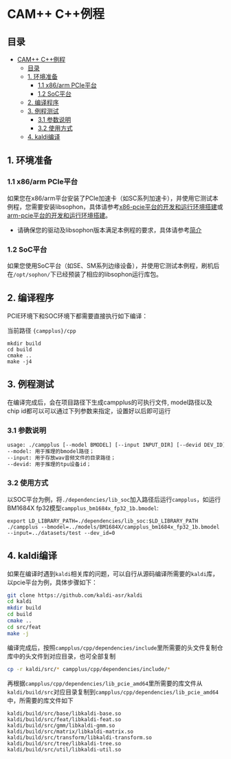 # CAM++ C++例程

## 目录
- [CAM++ C++例程](#CAM++-C++例程)
  - [目录](#目录)
  - [1. 环境准备](#1-环境准备)
    - [1.1 x86/arm PCIe平台](#11-x86arm-pcie平台)
    - [1.2 SoC平台](#12-soc平台)
  - [2. 编译程序](#2-编译程序)
  - [3. 例程测试](#3-例程测试)
    - [3.1 参数说明](#31-参数说明)
    - [3.2 使用方式](#32-使用方式)
  - [4. kaldi编译](#3-kaldi编译)

## 1. 环境准备
### 1.1 x86/arm PCIe平台
如果您在x86/arm平台安装了PCIe加速卡（如SC系列加速卡），并使用它测试本例程，您需要安装libsophon，具体请参考[x86-pcie平台的开发和运行环境搭建](../../../docs/Environment_Install_Guide.md#3-x86-pcie平台的开发和运行环境搭建)或[arm-pcie平台的开发和运行环境搭建](../../../docs/Environment_Install_Guide.md#5-arm-pcie平台的开发和运行环境搭建)。

- 请确保您的驱动及libsophon版本满足本例程的要求，具体请参考[简介](../README.md#1-简介)

### 1.2 SoC平台

如果您使用SoC平台（如SE、SM系列边缘设备），并使用它测试本例程，刷机后在`/opt/sophon/`下已经预装了相应的libsophon运行库包。

## 2. 编译程序

PCIE环境下和SOC环境下都需要直接执行如下编译：

当前路径 `{campplus}/cpp`

```shell
mkdir build
cd build
cmake ..
make -j4
```

## 3. 例程测试

在编译完成后，会在项目路径下生成campplus的可执行文件, model路径以及chip id都可以可以通过下列参数来指定，设置好以后即可运行

### 3.1 参数说明
```bash
usage: ./campplus [--model BMODEL] [--input INPUT_DIR] [--devid DEV_ID]
--model: 用于推理的bmodel路径；
--input: 用于存放wav音频文件的目录路径；
--devid: 用于推理的tpu设备id；
```

### 3.2 使用方式
以SOC平台为例，将`./dependencies/lib_soc`加入路径后运行`campplus`，如运行BM1684X fp32模型`campplus_bm1684x_fp32_1b.bmodel`:

```shell
export LD_LIBRARY_PATH=./dependencies/lib_soc:$LD_LIBRARY_PATH
./campplus --bmodel=../models/BM1684X/campplus_bm1684x_fp32_1b.bmodel  --input=../datasets/test --dev_id=0
```

## 4. kaldi编译
如果在编译时遇到`kaldi`相关库的问题，可以自行从源码编译所需要的`kaldi`库，以pcie平台为例，具体步骤如下：

```bash
git clone https://github.com/kaldi-asr/kaldi
cd kaldi
mkdir build
cd build
cmake ..
cd src/feat
make -j
```

编译完成后，按照`campplus/cpp/dependencies/include`里所需要的头文件复制仓库中的头文件到对应目录，也可全部复制

```bash
cp -r kaldi/src/* campplus/cpp/dependencies/include/*
```

再根据`campplus/cpp/dependencies/lib_pcie_amd64`里所需要的库文件从`kaldi/build/src`对应目录复制到`campplus/cpp/dependencies/lib_pcie_amd64`中，所需要的库文件如下

```shell
kaldi/build/src/base/libkaldi-base.so
kaldi/build/src/feat/libkaldi-feat.so
kaldi/build/src/gmm/libkaldi-gmm.so
kaldi/build/src/matrix/libkaldi-matrix.so
kaldi/build/src/transform/libkaldi-transform.so
kaldi/build/src/tree/libkaldi-tree.so
kaldi/build/src/util/libkaldi-util.so
```
